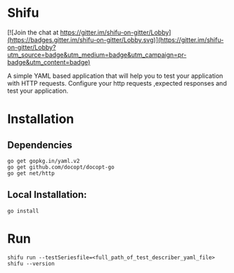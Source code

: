 # Shifu

[![Join the chat at https://gitter.im/shifu-on-gitter/Lobby](https://badges.gitter.im/shifu-on-gitter/Lobby.svg)](https://gitter.im/shifu-on-gitter/Lobby?utm_source=badge&utm_medium=badge&utm_campaign=pr-badge&utm_content=badge)

A simple YAML based application that will help you to test your application with HTTP requests. Configure your http requests ,expected responses and test your application.

# Installation

## Dependencies
```
go get gopkg.in/yaml.v2
go get github.com/docopt/docopt-go
go get net/http
```


## Local Installation:
```
go install
```


# Run
```
shifu run --testSeriesfile=<full_path_of_test_describer_yaml_file>
shifu --version
```
